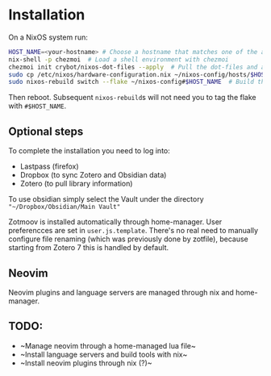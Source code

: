 # Installation
On a NixOS system run:
```bash
HOST_NAME=<your-hostname> # Choose a hostname that matches one of the available configurations
nix-shell -p chezmoi  # Load a shell environment with chezmoi
chezmoi init crybot/nixos-dot-files --apply  # Pull the dot-files and apply them: this will also create a nix-config/ directory in your home
sudo cp /etc/nixos/hardware-configuration.nix ~/nixos-config/hosts/$HOST_NAME/  # Copy your actual hardware configuration
sudo nixos-rebuild switch --flake ~/nixos-config#$HOST_NAME  # Build the system
```
Then reboot. Subsequent `nixos-rebuild`s will not need you to tag the flake with `#$HOST_NAME`.

## Optional steps
To complete the installation you need to log into:
- Lastpass (firefox)
- Dropbox (to sync Zotero and Obsidian data)
- Zotero (to pull library information)

To use obsidian simply select the Vault under the directory `"~/Dropbox/Obsidian/Main Vault"`

Zotmoov is installed automatically through home-manager. User preferencces are set in `user.js.template`.
There's no real need to manually configure file renaming (which was previously done by zotfile), because starting from Zotero 7 this is handled by default.

## Neovim
Neovim plugins and language servers are managed through nix and home-manager.

## TODO:
- ~Manage neovim through a home-managed lua file~
- ~Install language servers and build tools with nix~
- ~Install neovim plugins through nix (?)~
